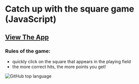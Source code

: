# Catch up with the square game (JavaScript)

## [View The App](https://denisloza.github.io/CatchUpWithTheSquare/)

### Rules of the game:
- quickly click on the square that appears in the playing field
- the more correct hits, the more points you get!

![GitHub top language](https://img.shields.io/github/languages/top/DenisLoza/CatchUpWithTheSquare)
